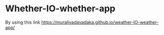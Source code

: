# Whether-IO-whether-app
By using this link
https://muraliyadavadaka.github.io/weather-IO-weather-app/
